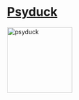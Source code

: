 # [Psyduck](https://codepen.io/majo-e/pen/oggrxYx)

<img width="153" alt="psyduck" src="https://github.com/user-attachments/assets/4151176c-352e-4a29-b925-1b2fb7026ab4" />
